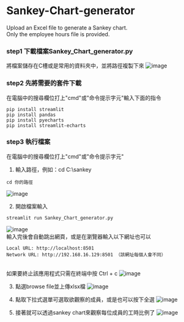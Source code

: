 # Sankey-Chart-generator
Upload an Excel file to generate a Sankey chart.
<br/> Only the employee hours file is provided.
### step1 下載檔案Sankey_Chart_generator.py
將檔案儲存在C槽或是常用的資料夾中，並將路徑複製下來
![image](https://github.com/user-attachments/assets/2fcb67bb-123b-4229-b574-eb328b343c96)

### step2 先將需要的套件下載
在電腦中的搜尋欄位打上"cmd"或"命令提示字元"輸入下面的指令
```python=
pip install streamlit
pip install pandas
pip install pyecharts
pip install streamlit-echarts
```
### step3 執行檔案
在電腦中的搜尋欄位打上"cmd"或"命令提示字元"
1. 輸入路徑，例如：cd C:\sankey
```
cd 你的路徑
```
![image](https://github.com/user-attachments/assets/4e2a8701-4477-4e8f-a53b-cd3edb671f94)

2. 開啟檔案輸入
```
streamlit run Sankey_Chart_generator.py
```

![image](https://github.com/user-attachments/assets/c6075306-c007-4fce-976b-8fbd0b508d62)
<br/>輸入完後會自動跳出網頁，或是在瀏覽器輸入以下網址也可以
```
Local URL: http://localhost:8501
Network URL: http://192.168.16.129:8501 （該網址每個人會不同）
```
<br/>如果要終止該應用程式只需在終端中按 Ctrl + c
![image](https://github.com/user-attachments/assets/fa1d499c-2341-45b5-aa8c-10f64a34209f)

3. 點選browse file並上傳xlsx檔
![image](https://github.com/user-attachments/assets/e71f335f-29cb-4f0f-986d-5c1d37ba03c5)

4. 點取下拉式選單可選取欲觀察的成員，或是也可以按下全選
![image](https://github.com/user-attachments/assets/b7b61638-18fc-4d05-a15e-3b7d28abaf75)

5. 接著就可以透過sankey chart來觀察每位成員的工時比例了
![image](https://github.com/user-attachments/assets/b15bb468-73ce-45c9-a551-a66ad8b84e08)

